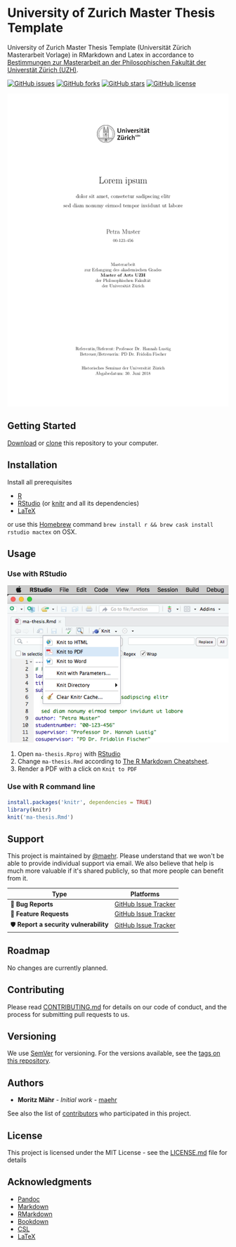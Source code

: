 # University of Zurich Master Thesis Template

University of Zurich Master Thesis Template (Universität Zürich Masterarbeit Vorlage) in RMarkdown and Latex in accordance to [Bestimmungen zur Masterarbeit an der Philosophischen Fakultät der Universtät Zürich (UZH)](http://www.phil.uzh.ch/de/studium/studentservices/abschluss/master.html#4).

[![GitHub issues](https://img.shields.io/github/issues/maehr/uzh-ma-thesis.svg)](https://github.com/maehr/uzh-ma-thesis/issues)
[![GitHub forks](https://img.shields.io/github/forks/maehr/uzh-ma-thesis.svg)](https://github.com/maehr/uzh-ma-thesis/network)
[![GitHub stars](https://img.shields.io/github/stars/maehr/uzh-ma-thesis.svg)](https://github.com/maehr/uzh-ma-thesis/stargazers)
[![GitHub license](https://img.shields.io/github/license/maehr/uzh-ma-thesis.svg)](https://github.com/maehr/uzh-ma-thesis/blob/master/LICENSE.md)

![Preview of this template](assets/images/ma-thesis.png)

## Getting Started

[Download](https://github.com/maehr/uzh-ma-thesis/archive/master.zip) or [clone](https://help.github.com/en/github/creating-cloning-and-archiving-repositories/cloning-a-repository) this repository to your computer.

## Installation

Install all prerequisites

- [R](https://www.r-project.org/)
- [RStudio](https://www.rstudio.com/products/rstudio/download/) (or [knitr](https://yihui.name/knitr/) and all its dependencies)
- [LaTeX](https://www.latex-project.org/get/#tex-distributions)

or use this [Homebrew](https://brew.sh/) command `brew install r && brew cask install rstudio mactex` on OSX.

## Usage

### Use with RStudio

![knitr in RStudio](assets/images/knitr_rstudio.png)

1. Open `ma-thesis.Rproj` with [RStudio](https://www.rstudio.com/products/rstudio/download/)
2. Change `ma-thesis.Rmd` according to [The R Markdown Cheatsheet](https://www.rstudio.com/wp-content/uploads/2016/03/rmarkdown-cheatsheet-2.0.pdf).
3. Render a PDF with a click on `Knit to PDF`

### Use with R command line

```r
install.packages('knitr', dependencies = TRUE)
library(knitr)
knit('ma-thesis.Rmd')
```

## Support

This project is maintained by [@maehr](https://github.com/maehr). Please understand that we won't be able to provide individual support via email. We also believe that help is much more valuable if it's shared publicly, so that more people can benefit from it.

| Type                   | Platforms                                                    |
| ---------------------- | ------------------------------------------------------------ |
| 🚨 **Bug Reports**      | [GitHub Issue Tracker](https://github.com/maehr/uzh-ma-thesis/issues) |
| 🎁 **Feature Requests** | [GitHub Issue Tracker](https://github.com/maehr/uzh-ma-thesis/issues) |
| 🛡 **Report a security vulnerability**      | [GitHub Issue Tracker](https://github.com/maehr/uzh-ma-thesis/issues) |

## Roadmap

No changes are currently planned.

## Contributing

Please read [CONTRIBUTING.md](https://github.com/maehr/uzh-ma-thesis/blob/master/CCONTRIBUTING.md) for details on our code of conduct, and the process for submitting pull requests to us.

## Versioning

We use [SemVer](http://semver.org/) for versioning. For the versions available, see the [tags on this repository](https://github.com/maehr/uzh-ma-thesis/tags).

## Authors

* **Moritz Mähr** - *Initial work* - [maehr](https://github.com/maehr)

See also the list of [contributors](https://github.com/maehr/uzh-ma-thesis/graphs/contributors) who participated in this project.

## License

This project is licensed under the MIT License - see the [LICENSE.md](LICENSE.md) file for details

## Acknowledgments

* [Pandoc](https://pandoc.org/)
* [Markdown](https://daringfireball.net/projects/markdown/)
* [RMarkdown](https://rmarkdown.rstudio.com/)
* [Bookdown](https://bookdown.org/)
* [CSL](https://citationstyles.org/)
* [LaTeX](https://www.latex-project.org/)
